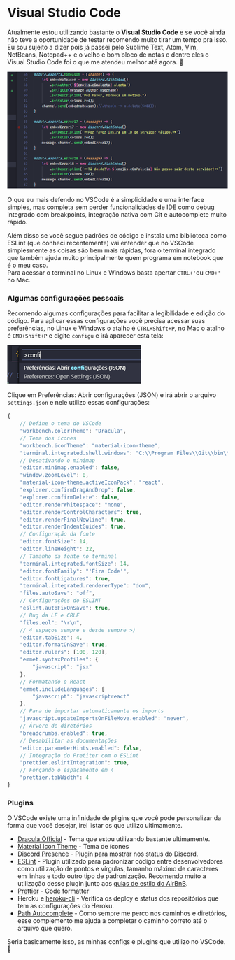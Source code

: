 # Visual Studio Code

Atualmente estou utilizando bastante o **Visual Studio Code** e se você ainda não teve a oportunidade de testar recomendo muito tirar um tempo pra isso. Eu sou sujeito a dizer pois já passei pelo Sublime Text, Atom, Vim, NetBeans, Notepad++ e o velho e bom bloco de notas e dentre eles o Visual Studio Code foi o que me atendeu melhor até agora. 🤟 

![Um c&#xF3;digo meu de bot para o Discord.](../.gitbook/assets/vscode.PNG)

O que eu mais defendo no VSCode é a simplicidade e uma interface simples, mas completa sem perder funcionalidades de IDE como debug integrado com breakpoints, integração nativa com Git e autocomplete muito rápido.

Além disso se você segue padrões de código e instala uma biblioteca como ESLint \(que conheci recentemente\) vai entender que no VSCode simplesmente as coisas são bem mais rápidas, fora o terminal integrado que também ajuda muito principalmente quem programa em notebook que é o meu caso.  
Para acessar o terminal no Linux e Windows basta apertar `CTRL+'`ou `CMD+'` no Mac.

### Algumas configurações pessoais

Recomendo algumas configurações para facilitar a legibilidade e edição do código. Para aplicar essas configurações você precisa acessar suas preferências, no Linux e Windows o atalho é `CTRL+Shift+P`, no Mac o atalho é `CMD+Shift+P` e digite `configu` e irá aparecer esta tela:

![](../.gitbook/assets/sem-titulo.png)

Clique em Preferências: Abrir configurações \(JSON\) e irá abrir o arquivo `settings.json` e nele utilizo essas configurações:

```javascript
{
    // Define o tema do VSCode
    "workbench.colorTheme": "Dracula",
    // Tema dos ícones
    "workbench.iconTheme": "material-icon-theme",
    "terminal.integrated.shell.windows": "C:\\Program Files\\Git\\bin\\bash.exe",
    // Desativando o minimap
    "editor.minimap.enabled": false,
    "window.zoomLevel": 0,
    "material-icon-theme.activeIconPack": "react",
    "explorer.confirmDragAndDrop": false,
    "explorer.confirmDelete": false,
    "editor.renderWhitespace": "none",
    "editor.renderControlCharacters": true,
    "editor.renderFinalNewline": true,
    "editor.renderIndentGuides": true,
    // Configuração da fonte
    "editor.fontSize": 14,
    "editor.lineHeight": 22,
    // Tamanho da fonte no terminal
    "terminal.integrated.fontSize": 14,
    "editor.fontFamily": "'Fira Code'",
    "editor.fontLigatures": true,
    "terminal.integrated.rendererType": "dom",
    "files.autoSave": "off",
    // Configurações do ESLINT
    "eslint.autoFixOnSave": true,
    // Bug da LF e CRLF
    "files.eol": "\r\n",
    // 4 espaços sempre e desde sempre >)
    "editor.tabSize": 4,
    "editor.formatOnSave": true,
    "editor.rulers": [100, 120],
    "emmet.syntaxProfiles": {
        "javascript": "jsx"
    },
    // Formatando o React
    "emmet.includeLanguages": {
        "javascript": "javascriptreact"
    },
    // Para de importar automaticamente os imports
    "javascript.updateImportsOnFileMove.enabled": "never",
    // Árvore de diretórios
    "breadcrumbs.enabled": true,
    // Desabilitar as documentações
    "editor.parameterHints.enabled": false,
    // Integração do Pretiter com o ESLint
    "prettier.eslintIntegration": true,
    // Forçando o espaçamento em 4
    "prettier.tabWidth": 4
}
```

### Plugins

O VSCode existe uma infinidade de pligins que você pode personalizar da forma que você desejar, irei listar os que utilizo ultimamente.

* [Dracula Official](https://marketplace.visualstudio.com/items?itemName=dracula-theme.theme-dracula)           - Tema que estou utilizando bastante ultimamente.
* [Material Icon Theme](https://github.com/PKief/vscode-material-icon-theme) - Tema de ícones
* [Discord Presence](https://marketplace.visualstudio.com/items?itemName=icrawl.discord-vscode)      - Plugin para mostrar nos status do Discord.
* [ESLint](https://marketplace.visualstudio.com/items?itemName=dbaeumer.vscode-eslint)                          -  Plugin utilizado para padronizar código entre desenvolvedores como utilização de pontos e vírgulas, tamanho máximo de caracteres em linhas e todo outro tipo de padronização. Recomendo muito a utilização desse plugin junto aos [guias de estilo do AirBnB](https://www.npmjs.com/package/eslint-config-airbnb-base).
* [Prettier](https://github.com/prettier/prettier-vscode)                       - Code formatter
* Heroku e [heroku-cli](https://github.com/prashantkoshta/heroku-command-vscode)  - Verifica os deploy e status dos repositórios que tem as configurações do Heroku.
* [Path Autocomplete](https://github.com/ionutvmi/path-autocomplete)  - Como sempre me perco nos caminhos e diretórios, esse complemento me ajuda a completar o caminho correto até o arquivo que quero.

Seria basicamente isso, as minhas configs e plugins que utilizo no VSCode. 🤟 

